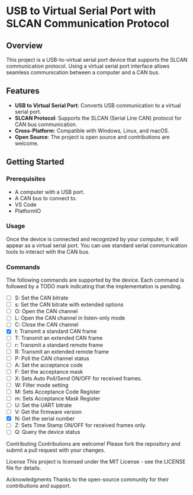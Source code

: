 # USB to Virtual Serial Port with SLCAN Communication Protocol

## Overview

This project is a USB-to-virtual serial port device that supports the SLCAN communication protocol. Using a virtual serial port interface allows seamless communication between a computer and a CAN bus.

## Features

- **USB to Virtual Serial Port**: Converts USB communication to a virtual serial port.
- **SLCAN Protocol**: Supports the SLCAN (Serial Line CAN) protocol for CAN bus communication.
- **Cross-Platform**: Compatible with Windows, Linux, and macOS.
- **Open Source**: The project is open source and contributions are welcome.

## Getting Started

### Prerequisites

- A computer with a USB port.
- A CAN bus to connect to.
- VS Code
- PlatformIO

### Usage

Once the device is connected and recognized by your computer, it will appear as a virtual serial port. You can use standard serial communication tools to interact with the CAN bus.

### Commands

The following commands are supported by the device. Each command is followed by a TODO mark indicating that the implementation is pending.

- [ ] S: Set the CAN bitrate
- [ ] s: Set the CAN bitrate with extended options
- [ ] O: Open the CAN channel
- [ ] L: Open the CAN channel in listen-only mode
- [ ] C: Close the CAN channel
- [x] t: Transmit a standard CAN frame
- [ ] T: Transmit an extended CAN frame
- [ ] r: Transmit a standard remote frame
- [ ] R: Transmit an extended remote frame
- [ ] P: Poll the CAN channel status
- [ ] A: Set the acceptance code
- [ ] F: Set the acceptance mask
- [ ] X: Sets Auto Poll/Send ON/OFF for received frames.
- [ ] W: Filter mode setting
- [ ] M: Sets Acceptance Code Register
- [ ] m: Sets Acceptance Mask Register
- [ ] U: Set the UART bitrate
- [ ] V: Get the firmware version
- [x] N: Get the serial number
- [ ] Z: Sets Time Stamp ON/OFF for received frames only.
- [ ] Q: Query the device status

Contributing
Contributions are welcome! Please fork the repository and submit a pull request with your changes.

License
This project is licensed under the MIT License - see the LICENSE file for details.

Acknowledgments
Thanks to the open-source community for their contributions and support.
